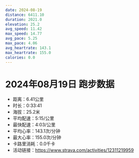 ```yaml
---
date: 2024-08-19
distance: 6411.10
duration: 2021.0
elevation: 25.2
avg_speed: 11.42
max_speed: 14.77
avg_pace: 5.25
max_pace: 4.06
avg_heartrate: 143.1
max_heartrate: 155.0
calories: 0.0
---
```


# 2024年08月19日 跑步数据

- 距离：6.41公里
- 时长：0:33:41
- 海拔：25.2米
- 平均配速：5:15/公里
- 最快配速：4:03/公里
- 平均心率：143.1次/分钟
- 最大心率：155.0次/分钟
- 卡路里消耗：0.0千卡
- 活动链接：https://www.strava.com/activities/12311219959
